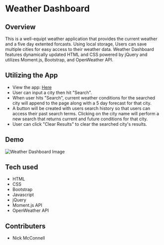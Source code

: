 # Weather Dashboard

## Overview

This is a well-equipt weather application that provides the current weather and a five day extented forcasts. Using local storage, Users can save multiple cities for easy access to their weather data. Weather Dashboard features dynamically updated HTML and CSS powered by jQuery and utilizes Moment.js, Bootstrap, and OpenWeather API. 

## Utilizing the App
- View the app: [Here](https://nicholasmcconnell.github.io/weather_dashboard/ "Here")
- User can input a city then hit "Search".
- When user hits "Search", current weather conditions for the searched city will append to the page along with a 5 day forecast for that city.
- A button will be created with users search history so that users can access their past search terms. Clicking on the city name will perform a new search that returns current and future conditions for that city.
- User can click "Clear Results" to clear the searched city's results.

## Demo
![Weather Dashboard Image](weatherapp.gif "Weather Dashboard")

## Tech used
- HTML
- CSS
- Bootstrap
- Javascript
- jQuery
- Moment.js API
- OpenWeather API

## Contributers
- Nick McConnell

